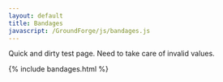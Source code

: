```yaml
---
layout: default
title: Bandages
javascript: /GroundForge/js/bandages.js
---
```


Quick and dirty test page. Need to take care of invalid values.

{% include bandages.html %}
